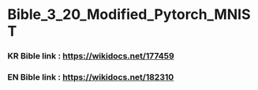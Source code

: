 # Bible_3_20_Modified_Pytorch_MNIST

### KR Bible link : https://wikidocs.net/177459
### EN Bible link : https://wikidocs.net/182310 

